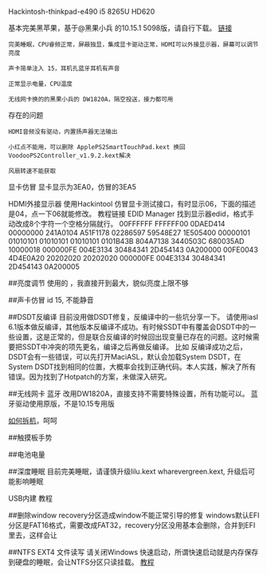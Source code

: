 Hackintosh-thinkpad-e490 i5 8265U HD620

  基本完美黑苹果，基于@黑果小兵 的10.15.1 5098版，请自行下载。 [链接](https://blog.daliansky.net/macOS-Catalina-10.15.1-19B88-Release-version-with-Clover-5098-original-image-Double-EFI-Version.html)

    完美睡眠，CPU睿频正常，屏蔽独显，集成显卡驱动正常，HDMI可以外接显示器，屏幕可以调节亮度
  
    声卡简单注入 15，耳机孔蓝牙耳机有声音
  
    正常显示电量，CPU温度
  
    无线网卡换的的黑果小兵的 DW1820A，隔空投送，接力都可用

存在的问题

    HDMI音频没有驱动，内置扬声器无法输出

    小红点不能用，可以删除 ApplePS2SmartTouchPad.kext 换回 VoodooPS2Controller_v1.9.2.kext解决

    风扇转速不能获取

显卡仿冒
    显卡显示为3EA0，仿冒的3EA5

HDMI外接显示器
    使用Hackintool 仿冒显卡测试接口，有时显示06，下面的描述是04，点一下06就能修改。
教程链接
EDID Manager 找到显示器edid，格式手动改成8个字符一个空格分隔就行。
00FFFFFF FFFFFF00 0DAED414 00000000 241A0104 A51F1178 02286597 59548E27 1E505400 00000101 01010101 01010101 01010101 0101B43B 804A7138 3440503C 680035AD 10000018 000000FE 004E3134 30484341 2D454143 0A200000 00FE0043 4D4E0A20 20202020 20202020 000000FE 004E3134 30484341 2D454143 0A200005 

##亮度调节
使用的 ，我直接开到最大，貌似亮度上限不够

##声卡仿冒 id 15, 不能静音

##DSDT反编译
目前没用做DSDT修复，反编译中的一些坑分享一下。
请使用iasl 6.1版本做反编译，其他版本反编译不成功。有时候SSDT中有覆盖会DSDT中的一些设置，这是正常的，但是联合反编译的时候回出现变量已存在的问题。这时候需要把SSDT中冲突的项先更名，编译之后再做反编译。
比如
反编译成功之后，DSDT会有一些错误，可以先打开MaciASL，默认会加载System DSDT，在System DSDT找到相同的位置，大概率会找到正确代码。本人实践，解决了所有错误。因为找到了Hotpatch的方案，未做深入研究。

##无线网卡 蓝牙
改用DW1820A，直接支持不需要特殊设置，所有功能可以。
蓝牙驱动使用原版，不是10.15专用版

[如何拆机](https://baijiahao.baidu.com/s?id=1591008840684960322)，呵呵

##触摸板手势

##电池电量


##深度睡眠
目前完美睡眠，请谨慎升级lilu.kext wharevergreen.kext, 升级后可能影响睡眠

USB内建
教程

##删除window recovery分区造成window不能正常引导的修复
windows默认EFI分区是FAT16格式，需要改成FAT32，recovery分区没用基本会删除，合并到EFI里去，这样会让

##NTFS EXT4 文件读写
请关闭Windows 快速启动，所谓快速启动就是内存保存到硬盘的睡眠，会让NTFS分区只读挂载。
[教程](https://zhih.me/macos-mount-ntfs-ext/)
